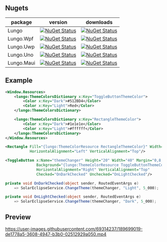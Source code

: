 ## Nugets

| package | version  | downloads |
| ---------------|:-------------:|:-------------:|
| Lungo         | [![NuGet Status](https://img.shields.io/nuget/v/Lungo.svg?style=flat)](https://www.nuget.org/packages/Lungo/) | [![NuGet Status](https://img.shields.io/nuget/dt/Lungo.svg)](https://www.nuget.org/packages/Lungo) |
| Lungo.Wpf   | [![NuGet Status](https://img.shields.io/nuget/v/Lungo.Wpf.svg?style=flat)](https://www.nuget.org/packages/Lungo.Wpf/) | [![NuGet Status](https://img.shields.io/nuget/dt/Lungo.Wpf.svg)](https://www.nuget.org/packages/Lungo.Wpf) |
| Lungo.Uwp   | [![NuGet Status](https://img.shields.io/nuget/v/Lungo.Uwp.svg?style=flat)](https://www.nuget.org/packages/Lungo.Uwp/) | [![NuGet Status](https://img.shields.io/nuget/dt/Lungo.Uwp.svg)](https://www.nuget.org/packages/Lungo.Uwp) |
| Lungo.Uno   | [![NuGet Status](https://img.shields.io/nuget/v/Lungo.Uno.svg?style=flat)](https://www.nuget.org/packages/Lungo.Uno/) | [![NuGet Status](https://img.shields.io/nuget/dt/Lungo.Uno.svg)](https://www.nuget.org/packages/Lungo.Uno) |
| Lungo.Maui   | [![NuGet Status](https://img.shields.io/nuget/v/Lungo.Maui.svg?style=flat)](https://www.nuget.org/packages/Lungo.Maui/) | [![NuGet Status](https://img.shields.io/nuget/dt/Lungo.Maui.svg)](https://www.nuget.org/packages/Lungo.Maui) |

## Example
```XML
<Window.Resources>
    <lungo:ThemeColorsDictionary x:Key="ToggleButtonThemeColor">
        <Color x:Key="Dark">#512BD4</Color>
        <Color x:Key="Light">Red</Color>
    </lungo:ThemeColorsDictionary>

    <lungo:ThemeColorsDictionary x:Key="RectangleThemeColor">
        <Color x:Key="Dark">#1e1e1e</Color>
        <Color x:Key="Light">#ffffff</Color>
    </lungo:ThemeColorsDictionary>
</Window.Resources>
```
```XML
<Rectangle Fill="{lungo:ThemeColorResource RectangleThemeColor}" Width="100" Height="200"
           HorizontalAlignment="Left" VerticalAlignment="Top"/>

<ToggleButton x:Name="themeChanger" Height="20" Width="40" Margin="0,8,20,0"
              Background="{lungo:ThemeColorResource ToggleButtonThemeColor}"
              HorizontalAlignment="Right" VerticalAlignment="Top" 
              Checked="OnDarkChecked" Unchecked="OnLightChecked"/>
```


```C#
private void OnDarkChecked(object sender, RoutedEventArgs e)
    => SolarEclipseService.ChangeTheme(themeChanger, "Light", 5_000);

private void OnLightChecked(object sender, RoutedEventArgs e)
    => SolarEclipseService.ChangeTheme(themeChanger, "Dark", 5_000);
```
## Preview
https://user-images.githubusercontent.com/69314237/189699019-de1778a5-3608-4947-b3b0-02512929a050.mp4



